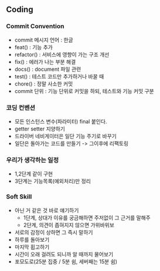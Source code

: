 ## Coding
### Commit Convention
- commit 메시지 언어 : 한글
- feat() : 기능 추가
- refactor() : 서비스에 영향이 가는 구조 개선
- fix() : 에러가 나는 부분 해결
- docs() : document 파일 관련
- test() : 테스트 코드만 추가하거나 바꿀 때
- chore() : 정말 사소한 커밋
- commit 단위 : 기능 단위로 커밋을 하되, 테스트와 기능 커밋 구분

### 코딩 컨벤션
- 모든 인스턴스 변수(파라미터) final 붙인다. 
- getter setter 지양하기
- 드라이버 네비게이터은 일단 기능 주기로 바꾸기 
- 일단은 돌아가는 코드를 만들기 -> 그이후에 리팩토링 

### 우리가 생각하는 일정 
- 1,2단계 같이 구현 
- 3단계는 기능목록(예외처리)만 정리

### Soft Skill
- 아닌 거 같은 것 바로 얘기하기
    - 1단계, 상대가 이유를 궁금해하면 주저없이 그 근거를 말해주 
    - 2단계, 의견이 좁혀지지 않으면 가위바위보 
- 서로의 감정이 상하면 그 즉시 말하기 
- 하루를 돌아보기 
- 마지막 횝고하기 
- 시간이 오래 걸려도 되니까 알 때까지 물어보기 
- 포모도로(25분 집중 / 5분 쉼, 세버째는 15분 쉼)
